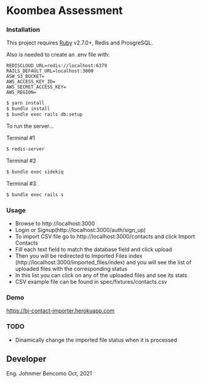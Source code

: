# Koombea Assessment

### Installation

This project requires [Ruby](https://www.ruby-lang.org) v2.7.0+, Redis and ProsgreSQL.

Also is needed to create an .env file with:
```
REDISCLOUD_URL=redis://localhost:6379
RAILS_DEFAULT_URL=localhost:3000
ASW_S3_BUCKET=
AWS_ACCESS_KEY_ID=
AWS_SECRET_ACCESS_KEY=
AWS_REGION=
```

```sh
$ yarn install
$ bundle install
$ bundle exec rails db:setup
```

To run the server...

Terminal #1
```sh
$ redis-server
```

Terminal #2
```sh
$ bundle exec sidekiq
```

Terminal #3
```sh
$ bundle exec rails s
```

### Usage
 * Browse to http://localhost:3000
 * Login or Signup(http://localhost:3000/auth/sign_up)
 * To import CSV file go to http://localhost:3000/contacts and click Import Contacts
 * Fill each text field to match the database field and click upload
 * Then you will be redirected to Imported Files index (http://localhost:3000/imported_files/index) and you will see the list of uploaded files with the corresponding status
 * In this list you can click on any of the uploaded files and see its stats
 * CSV example file can be found in spec/fixtures/contacts.csv

### Demo
https://bj-contact-importer.herokuapp.com

### TODO
 * Dinamically change the imported file status when it is processed

## Developer
Eng. Johnmer Bencomo
Oct, 2021


